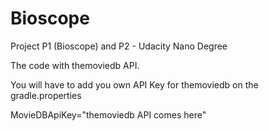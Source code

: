 # Bioscope
Project P1 (Bioscope) and P2 - Udacity Nano Degree

The code with themoviedb API.

You will have to add you own API Key for themoviedb on the gradle.properties

MovieDBApiKey="themoviedb API comes here"
